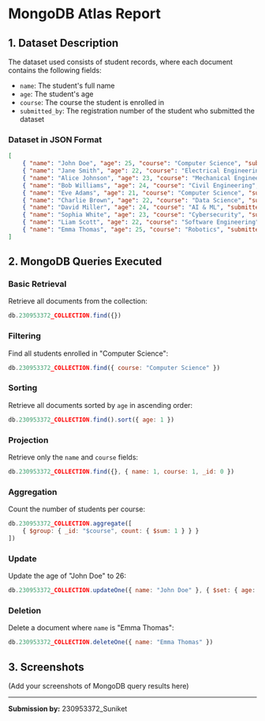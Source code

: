# MongoDB Atlas Report

## 1. Dataset Description

The dataset used consists of student records, where each document contains the following fields:
- `name`: The student's full name
- `age`: The student's age
- `course`: The course the student is enrolled in
- `submitted_by`: The registration number of the student who submitted the dataset

### Dataset in JSON Format
```json
[
    { "name": "John Doe", "age": 25, "course": "Computer Science", "submitted_by": "230953372_Suniket" },
    { "name": "Jane Smith", "age": 22, "course": "Electrical Engineering", "submitted_by": "230953372_Suniket" },
    { "name": "Alice Johnson", "age": 23, "course": "Mechanical Engineering", "submitted_by": "230953372_Suniket" },
    { "name": "Bob Williams", "age": 24, "course": "Civil Engineering", "submitted_by": "230953372_Suniket" },
    { "name": "Eve Adams", "age": 21, "course": "Computer Science", "submitted_by": "230953372_Suniket" },
    { "name": "Charlie Brown", "age": 22, "course": "Data Science", "submitted_by": "230953372_Suniket" },
    { "name": "David Miller", "age": 24, "course": "AI & ML", "submitted_by": "230953372_Suniket" },
    { "name": "Sophia White", "age": 23, "course": "Cybersecurity", "submitted_by": "230953372_Suniket" },
    { "name": "Liam Scott", "age": 22, "course": "Software Engineering", "submitted_by": "230953372_Suniket" },
    { "name": "Emma Thomas", "age": 25, "course": "Robotics", "submitted_by": "230953372_Suniket" }
]
```

## 2. MongoDB Queries Executed

### **Basic Retrieval**
Retrieve all documents from the collection:
```javascript
db.230953372_COLLECTION.find({})
```

### **Filtering**
Find all students enrolled in "Computer Science":
```javascript
db.230953372_COLLECTION.find({ course: "Computer Science" })
```

### **Sorting**
Retrieve all documents sorted by `age` in ascending order:
```javascript
db.230953372_COLLECTION.find().sort({ age: 1 })
```

### **Projection**
Retrieve only the `name` and `course` fields:
```javascript
db.230953372_COLLECTION.find({}, { name: 1, course: 1, _id: 0 })
```

### **Aggregation**
Count the number of students per course:
```javascript
db.230953372_COLLECTION.aggregate([
    { $group: { _id: "$course", count: { $sum: 1 } } }
])
```

### **Update**
Update the age of "John Doe" to 26:
```javascript
db.230953372_COLLECTION.updateOne({ name: "John Doe" }, { $set: { age: 26 } })
```

### **Deletion**
Delete a document where `name` is "Emma Thomas":
```javascript
db.230953372_COLLECTION.deleteOne({ name: "Emma Thomas" })
```

## 3. Screenshots
(Add your screenshots of MongoDB query results here)

---
**Submission by:** 230953372_Suniket
